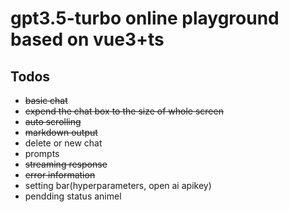 # gpt3.5-turbo online playground based on vue3+ts

## **Todos**
- <del>basic chat<def>
- <del>expend the chat box to the size of whole screen<del>
- <del>auto scrolling<del>
- <del>markdown output<del>
- delete or new chat
- prompts
- <del>streaming response<del>
- <del>error information<del>
- setting bar(hyperparameters, open ai apikey)
- pendding status animel